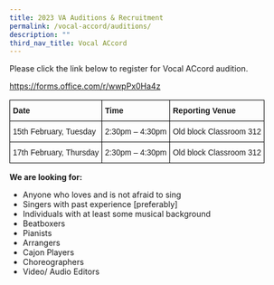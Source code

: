 ```yaml
---
title: 2023 VA Auditions & Recruitment
permalink: /vocal-accord/auditions/
description: ""
third_nav_title: Vocal ACcord
---
```


Please click the link below to register for Vocal ACcord audition.

https://forms.office.com/r/wwpPx0Ha4z

<style type="text/css">
.tg  {border-collapse:collapse;border-spacing:0;}
.tg td{border-color:black;border-style:solid;border-width:1px;font-family:Arial, sans-serif;font-size:14px;
  overflow:hidden;padding:10px 5px;word-break:normal;}
.tg th{border-color:black;border-style:solid;border-width:1px;font-family:Arial, sans-serif;font-size:14px;
  font-weight:normal;overflow:hidden;padding:10px 5px;word-break:normal;}
.tg .tg-cly1{text-align:left;vertical-align:middle}
.tg .tg-1wig{font-weight:bold;text-align:left;vertical-align:top}
</style>
<table class="tg">
<thead>
  <tr>
    <th class="tg-1wig"><span style="font-weight:bolder">Date</span></th>
    <th class="tg-cly1"> <span style="font-weight:bolder">Time</span></th>
    <th class="tg-1wig"><span style="font-weight:bolder">Reporting Venue</span></th>
  </tr>
</thead>
<tbody>
  <tr>
    <td class="tg-cly1"> 15th February, Tuesday</td>
    <td class="tg-cly1"> 2:30pm – 4:30pm</td>
    <td class="tg-cly1">Old block Classroom 312</td>
  </tr>
  <tr>
    <td class="tg-cly1"> 17th February, Thursday</td>
    <td class="tg-cly1"> 2:30pm – 4:30pm</td>
    <td class="tg-cly1">Old block Classroom 312</td>
  </tr>
</tbody>
</table>

**We are looking for:**

*   Anyone who loves and is not afraid to sing
*   Singers with past experience \[preferably\]
*   Individuals with at least some musical background
*   Beatboxers
*   Pianists
*   Arrangers
*   Cajon Players
*   Choreographers
*   Video/ Audio Editors